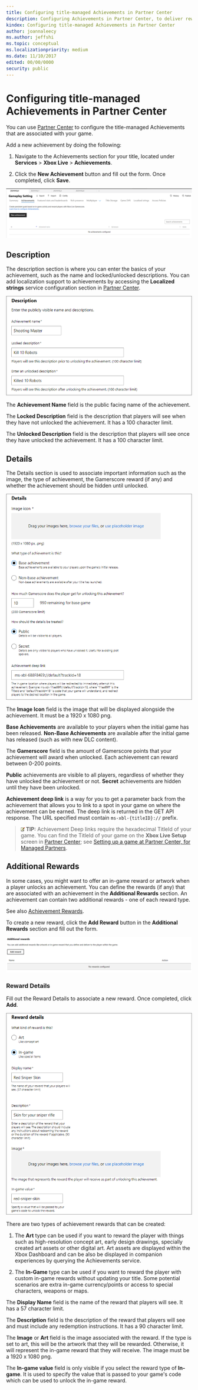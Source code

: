 ```yaml
---
title: Configuring title-managed Achievements in Partner Center
description: Configuring Achievements in Partner Center, to deliver rewards.
kindex: Configuring title-managed Achievements in Partner Center
author: joannaleecy
ms.author: jeffshi
ms.topic: conceptual
ms.localizationpriority: medium
ms.date: 11/10/2017
edited: 00/00/0000
security: public
---
```


# Configuring title-managed Achievements in Partner Center



You can use [Partner Center](https://partner.microsoft.com/dashboard) to configure the title-managed Achievements that are associated with your game.

Add a new achievement by doing the following:

1. Navigate to the Achievements section for your title, located under **Services** > **Xbox Live** > **Achievements**.

2. Click the **New Achievement** button and fill out the form.  Once completed, click **Save**.

![Screenshot to create a new achievement in Partner Center](../../../../../../../../resources/gamecore/secure/images/en-us/live/achievements/achievement-table.png)


## Description

The description section is where you can enter the basics of your achievement, such as the name and locked/unlocked descriptions.
You can add localization support to achievements by accessing the **Localized strings** service configuration section in [Partner Center](https://partner.microsoft.com/dashboard).

![Screenshot of the description fields when configuring a new achievement in Partner Center](../../../../../../../../resources/gamecore/secure/images/en-us/live/achievements/achievements-2.png)

The **Achievement Name** field is the public facing name of the achievement.

The **Locked Description** field is the description that players will see when they have not unlocked the achievement.
It has a 100 character limit.

The **Unlocked Description** field is the description that players will see once they have unlocked the achievement.
It has a 100 character limit.


## Details

The Details section is used to associate important information such as the image, the type of achievement, the Gamerscore reward (if any) and whether the achievement should be hidden until unlocked.

![Screenshot of the details fields when configuring a new achievement in Partner Center](../../../../../../../../resources/gamecore/secure/images/en-us/live/achievements/achievements-3.png)

The **Image Icon** field is the image that will be displayed alongside the achievement.
It must be a 1920 x 1080 png.

**Base Achievements** are available to your players when the initial game has been released.
**Non-Base Achievements** are available after the initial game has released (such as with new DLC content).

The **Gamerscore** field is the amount of Gamerscore points that your achievement will award when unlocked.
Each achievement can reward between 0-200 points.

**Public** achievements are visible to all players, regardless of whether they have unlocked the achievement or not.
**Secret** achievements are hidden until they have been unlocked.

**Achievement deep link** is a way for you to get a parameter back from the achievement that allows you to link to a spot in your game on where the achievement can be earned.
The deep link is returned in the GET API response.
The URL specified must contain `ms-xbl-{titleID}://` prefix.

>![alert](../../../../../../../../resources/gamecore/images/en-us/common/note.gif) **TIP:** 
> Achievement Deep links require the hexadecimal TitleId of your game. You can find the TitleId of your game on the **Xbox Live Setup** screen in [Partner Center](https://developer.microsoft.com/dashboard); see [Setting up a game at Partner Center, for Managed Partners](../../../../../get-started/live-setup-partner-center-partners.md).


## Additional Rewards

In some cases, you might want to offer an in-game reward or artwork when a player unlocks an achievement.
You can define the rewards (if any) that are associated with an achievement in the **Additional Rewards** section.
An achievement can contain two additional rewards - one of each reward type.

See also [Achievement Rewards](../concepts/live-achievement-rewards.md).

To create a new reward, click the **Add Reward** button in the **Additional Rewards** section and fill out the form.

![Screenshot of adding rewards to an achievement in Partner Center](../../../../../../../../resources/gamecore/secure/images/en-us/live/achievements/achievement-reward.png)


### Reward Details

Fill out the Reward Details to associate a new reward. Once completed, click **Add**.

![Screenshot of configuring award details for an achievement in Partner Center](../../../../../../../../resources/gamecore/secure/images/en-us/live/achievements/achievements-5.png)

There are two types of achievement rewards that can be created:

1. The **Art** type can be used if you want to reward the player with things such as high-resolution concept art, early design drawings, specially created art assets or other digital art. Art assets are displayed within the Xbox Dashboard and can be also be displayed in companion experiences by querying the Achievements service.

2. The **In-Game** type can be used if you want to reward the player with custom in-game rewards without updating your title. Some potential scenarios are extra in-game currency/points or access to special characters, weapons or maps.

The **Display Name** field is the name of the reward that players will see.
It has a 57 character limit.

The **Description** field is the description of the reward that players will see and must include any redemption instructions.
It has a 90 character limit.

The **Image** or **Art** field is the image associated with the reward.
If the type is set to art, this will be the artwork that they will be rewarded.
Otherwise, it will represent the in-game reward that they will receive.
The image must be a 1920 x 1080 png.

The **In-game value** field is only visible if you select the reward type of **In-game**.
It is used to specify the value that is passed to your game's code which can be used to unlock the in-game reward.